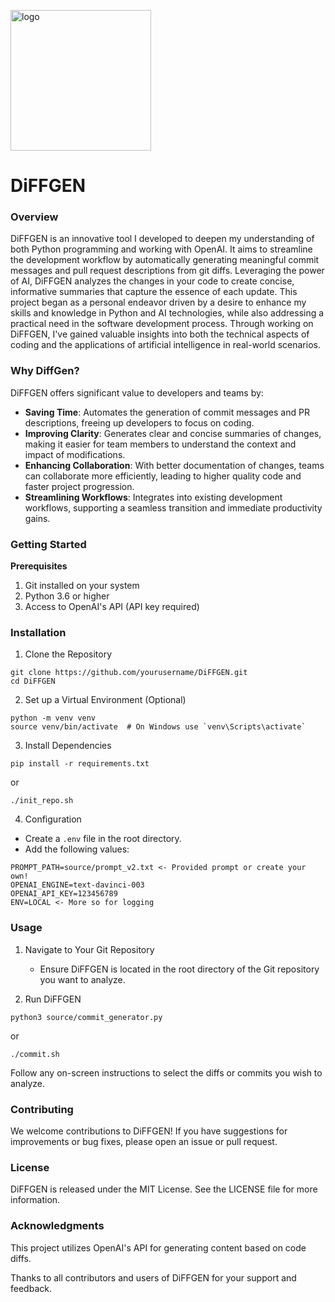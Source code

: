 <img src="https://github.com/redroostertech/DiFFGEN/assets/8765750/93a1a122-e772-480d-b5cd-3edd51ac285e"
     alt="logo"
     height="225" />
# DiFFGEN

### Overview

DiFFGEN is an innovative tool I developed to deepen my understanding of both Python programming and working with OpenAI. It aims to streamline the development workflow by automatically generating meaningful commit messages and pull request descriptions from git diffs. Leveraging the power of AI, DiFFGEN analyzes the changes in your code to create concise, informative summaries that capture the essence of each update. This project began as a personal endeavor driven by a desire to enhance my skills and knowledge in Python and AI technologies, while also addressing a practical need in the software development process. Through working on DiFFGEN, I've gained valuable insights into both the technical aspects of coding and the applications of artificial intelligence in real-world scenarios. 

### Why DiffGen?

DiFFGEN offers significant value to developers and teams by:

- **Saving Time**: Automates the generation of commit messages and PR descriptions, freeing up developers to focus on coding.
- **Improving Clarity**: Generates clear and concise summaries of changes, making it easier for team members to understand the context and impact of modifications.
- **Enhancing Collaboration**: With better documentation of changes, teams can collaborate more efficiently, leading to higher quality code and faster project progression.
- **Streamlining Workflows**: Integrates into existing development workflows, supporting a seamless transition and immediate productivity gains.

### Getting Started

**Prerequisites**

1. Git installed on your system
2. Python 3.6 or higher
3. Access to OpenAI's API (API key required)

### Installation

1. Clone the Repository

```
git clone https://github.com/yourusername/DiFFGEN.git
cd DiFFGEN
```
2. Set up a Virtual Environment (Optional)

```
python -m venv venv
source venv/bin/activate  # On Windows use `venv\Scripts\activate`
```

3. Install Dependencies

```
pip install -r requirements.txt
```

or 

```
./init_repo.sh
```

4. Configuration

- Create a `.env` file in the root directory.
- Add the following values:

```
PROMPT_PATH=source/prompt_v2.txt <- Provided prompt or create your own!
OPENAI_ENGINE=text-davinci-003
OPENAI_API_KEY=123456789
ENV=LOCAL <- More so for logging
```

### Usage

1. Navigate to Your Git Repository
    - Ensure DiFFGEN is located in the root directory of the Git repository you want to analyze.

2. Run DiFFGEN

```
python3 source/commit_generator.py
```

or

```
./commit.sh
```

Follow any on-screen instructions to select the diffs or commits you wish to analyze.

### Contributing

We welcome contributions to DiFFGEN! If you have suggestions for improvements or bug fixes, please open an issue or pull request.

### License

DiFFGEN is released under the MIT License. See the LICENSE file for more information.

### Acknowledgments

This project utilizes OpenAI's API for generating content based on code diffs.

Thanks to all contributors and users of DiFFGEN for your support and feedback.

